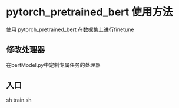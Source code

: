

# pytorch_pretrained_bert 使用方法

使用 pytorch_pretrained_bert 在数据集上进行finetune

## 修改处理器
在bertModel.py中定制专属任务的处理器

## 入口
sh train.sh
